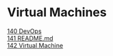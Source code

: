 # Virtual Machines 
[140 DevOps](https://github.com/marwai/devops_67_intro)    
[141 README.md](https://github.com/marwai/readme)     
[142 Virtual Machine](https://github.com/marwai/multi_machine_task)